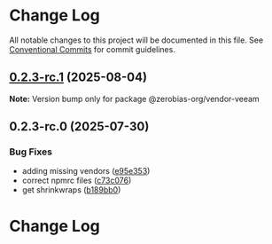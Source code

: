 # Change Log

All notable changes to this project will be documented in this file.
See [Conventional Commits](https://conventionalcommits.org) for commit guidelines.

## [0.2.3-rc.1](https://github.com/zerobias-org/vendor/compare/@zerobias-org/vendor-veeam@0.2.3-rc.0...@zerobias-org/vendor-veeam@0.2.3-rc.1) (2025-08-04)

**Note:** Version bump only for package @zerobias-org/vendor-veeam





## 0.2.3-rc.0 (2025-07-30)


### Bug Fixes

* adding missing vendors ([e95e353](https://github.com/zerobias-org/vendor/commit/e95e35309a1812973f4536f535eee460edc5414c))
* correct npmrc files ([c73c076](https://github.com/zerobias-org/vendor/commit/c73c0761e1e567cc0c2f0f8179725016d11caf8c))
* get shrinkwraps ([b189bb0](https://github.com/zerobias-org/vendor/commit/b189bb0cf53ad66427530ccc0eab7824527942d3))





# Change Log
